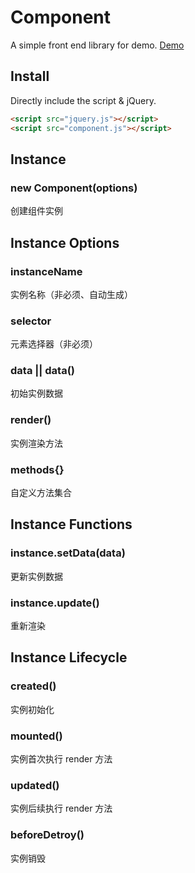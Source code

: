 # Component
A simple front end library for demo. [Demo](https://fringe.xiaoda.pro/component/)

## Install
Directly include the script & jQuery.

``` html
<script src="jquery.js"></script>
<script src="component.js"></script>
```

## Instance
### new Component(options)
创建组件实例

## Instance Options
### instanceName
实例名称（非必须、自动生成）

### selector
元素选择器（非必须）

### data || data()
初始实例数据

### render()
实例渲染方法

### methods{}
自定义方法集合

## Instance Functions
### instance.setData(data)
更新实例数据

### instance.update()
重新渲染

## Instance Lifecycle
### created()
实例初始化

### mounted()
实例首次执行 render 方法

### updated()
实例后续执行 render 方法

### beforeDetroy()
实例销毁
